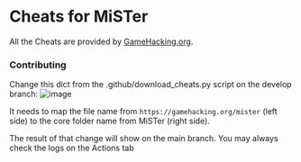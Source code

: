 # Cheats for MiSTer

All the Cheats are provided by [GameHacking.org](https://gamehacking.org/mister).

### Contributing

Change this dict from the .github/download_cheats.py script on the develop branch:
![image](https://github.com/MiSTer-devel/Cheats_MiSTer/assets/852246/be17a2fd-f6cf-4bbf-89be-695646ec04c2)

It needs to map the file name from `https://gamehacking.org/mister` (left side) to the core folder name from MiSTer (right side).

The result of that change will show on the main branch. You may always check the logs on the Actions tab
